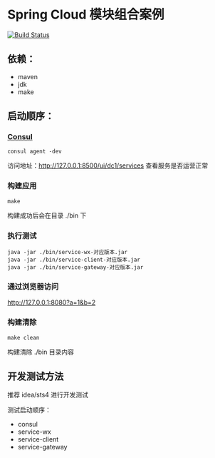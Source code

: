 Spring Cloud 模块组合案例
====================

[![Build Status](https://travis-ci.org/iceopen/spring-cloud-consul-demo.svg?branch=master)](https://travis-ci.org/iceopen/spring-cloud-consul-demo)

## 依赖：
- maven 
- jdk
- make

## 启动顺序：
### [Consul](https://www.consul.io/downloads.html)

```shell
consul agent -dev
```
访问地址：http://127.0.0.1:8500/ui/dc1/services 查看服务是否运营正常 

### 构建应用
```shell
make
```
构建成功后会在目录 ./bin 下

### 执行测试
```shell
java -jar ./bin/service-wx-对应版本.jar
java -jar ./bin/service-client-对应版本.jar
java -jar ./bin/service-gateway-对应版本.jar
```

### 通过浏览器访问
http://127.0.0.1:8080?a=1&b=2

### 构建清除
```shell
make clean
```
构建清除 ./bin 目录内容

## 开发测试方法
推荐 idea/sts4 进行开发测试

测试启动顺序：
- consul
- service-wx
- service-client
- service-gateway